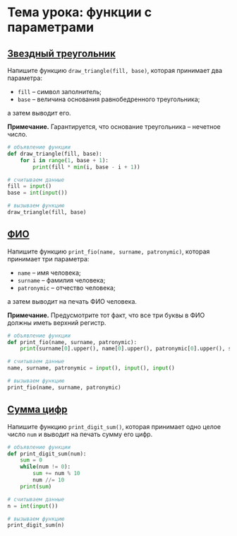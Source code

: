 # Тема урока: функции с параметрами
## [Звездный треугольник](https://stepik.org/lesson/333525/step/8?unit=316953)

Напишите функцию `draw_triangle(fill, base)`, которая принимает два параметра:

-   `fill` – символ заполнитель;
-   `base` – величина основания равнобедренного треугольника;

а затем выводит его.

**Примечание.** Гарантируется, что основание треугольника – нечетное число.

```python
# объявление функции
def draw_triangle(fill, base):
    for i in range(1, base + 1):
        print(fill * min(i, base - i + 1))

# считываем данные
fill = input()
base = int(input())

# вызываем функцию
draw_triangle(fill, base)
```

## [ФИО](https://stepik.org/lesson/333525/step/9?unit=316953)

Напишите функцию `print_fio(name, surname, patronymic)`, которая принимает три параметра:

-   `name` – имя человека;
-   `surname` – фамилия человека;
-   `patronymic` – отчество человека;

а затем выводит на печать ФИО человека.

**Примечание.** Предусмотрите тот факт, что все три буквы в ФИО должны иметь верхний регистр.

```python
# объявление функции
def print_fio(name, surname, patronymic):
    print(surname[0].upper(), name[0].upper(), patronymic[0].upper(), sep="")

# считываем данные
name, surname, patronymic = input(), input(), input()

# вызываем функцию
print_fio(name, surname, patronymic)
```

## [Сумма цифр](https://stepik.org/lesson/333525/step/10?unit=316953)

Напишите функцию `print_digit_sum()`, которая принимает одно целое число `num` и выводит на печать сумму его цифр.

```python
# объявление функции
def print_digit_sum(num):
    sum = 0
    while(num != 0):
        sum += num % 10
        num //= 10
    print(sum)

# считываем данные
n = int(input())

# вызываем функцию
print_digit_sum(n)
```

